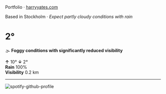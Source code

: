 Portfolio · [harryyates.com](https://harryyates.com)

<!-- WEATHER_START -->
Based in Stockholm · *Expect partly cloudy conditions with rain*

# 2°
🌫️ **Foggy conditions with significantly reduced visibility**

**↑** 10° **↓** 2°  
**Rain** 100%  
**Visibility** 0.2 km

---
<!-- WEATHER_END -->

<p align="left">
  <a>
    <img src="https://spotify-github-profile.kittinanx.com/api/view?uid=bigbello&cover_image=true&theme=natemoo-re&show_offline=true&background_color=121212&interchange=false&bar_color=53b14f&bar_color_cover=false" alt="spotify-github-profile">
  </a>
</p>